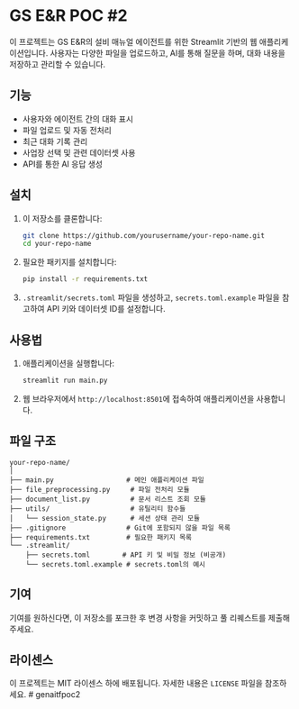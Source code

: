 # GS E&R POC #2

이 프로젝트는 GS E&R의 설비 매뉴얼 에이전트를 위한 Streamlit 기반의 웹 애플리케이션입니다. 사용자는 다양한 파일을 업로드하고, AI를 통해 질문을 하며, 대화 내용을 저장하고 관리할 수 있습니다.

## 기능

- 사용자와 에이전트 간의 대화 표시
- 파일 업로드 및 자동 전처리
- 최근 대화 기록 관리
- 사업장 선택 및 관련 데이터셋 사용
- API를 통한 AI 응답 생성

## 설치

1. 이 저장소를 클론합니다:

   ```bash
   git clone https://github.com/yourusername/your-repo-name.git
   cd your-repo-name
   ```

2. 필요한 패키지를 설치합니다:

   ```bash
   pip install -r requirements.txt
   ```

3. `.streamlit/secrets.toml` 파일을 생성하고, `secrets.toml.example` 파일을 참고하여 API 키와 데이터셋 ID를 설정합니다.

## 사용법

1. 애플리케이션을 실행합니다:

   ```bash
   streamlit run main.py
   ```

2. 웹 브라우저에서 `http://localhost:8501`에 접속하여 애플리케이션을 사용합니다.

## 파일 구조

```
your-repo-name/
│
├── main.py                  # 메인 애플리케이션 파일
├── file_preprocessing.py     # 파일 전처리 모듈
├── document_list.py          # 문서 리스트 조회 모듈
├── utils/                    # 유틸리티 함수들
│   └── session_state.py      # 세션 상태 관리 모듈
├── .gitignore               # Git에 포함되지 않을 파일 목록
├── requirements.txt         # 필요한 패키지 목록
└── .streamlit/
    ├── secrets.toml        # API 키 및 비밀 정보 (비공개)
    └── secrets.toml.example # secrets.toml의 예시
```

## 기여

기여를 원하신다면, 이 저장소를 포크한 후 변경 사항을 커밋하고 풀 리퀘스트를 제출해 주세요.

## 라이센스

이 프로젝트는 MIT 라이센스 하에 배포됩니다. 자세한 내용은 `LICENSE` 파일을 참조하세요.
#   g e n a i t f p o c 2  
 